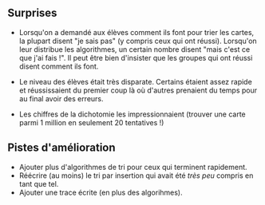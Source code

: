 ## Surprises

- Lorsqu'on a demandé aux élèves comment ils font pour trier les cartes, la plupart disent "je sais pas" (y compris ceux qui ont réussi).
Lorsqu'on leur distribue les algorithmes, un certain nombre disent "mais c'est ce que j'ai fais !". 
Il peut être bien d'insister que les groupes qui ont réussi disent comment ils font. 

- Le niveau des élèves était très disparate.
Certains étaient assez rapide et réussissaient du premier coup là où d'autres prenaient du temps pour au final avoir des erreurs.

- Les chiffres de la dichotomie les impressionnaient (trouver une carte parmi 1 million en seulement 20 tentatives !)

## Pistes d'amélioration 

- Ajouter plus d'algorithmes de tri pour ceux qui terminent rapidement.
- Réécrire (au moins) le tri par insertion qui avait été *très peu* compris en tant que tel.
- Ajouter une trace écrite (en plus des algorihmes).